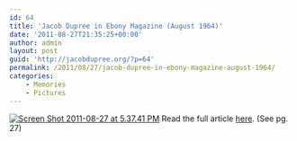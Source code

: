 ```yaml
---
id: 64
title: 'Jacob Dupree in Ebony Magazine (August 1964)'
date: '2011-08-27T21:35:25+00:00'
author: admin
layout: post
guid: 'http://jacobdupree.org/?p=64'
permalink: /2011/08/27/jacob-dupree-in-ebony-magazine-august-1964/
categories:
    - Memories
    - Pictures
---
```


[![](http://jacobdupree.org/wp-content/uploads/2011/08/Screen-Shot-2011-08-27-at-5.37.41-PM.png "Screen Shot 2011-08-27 at 5.37.41 PM")](http://jacobdupree.org/wp-content/uploads/2011/08/Screen-Shot-2011-08-27-at-5.37.41-PM.png) Read the full article [here](http://books.google.com/books?id=pMY-b0sleEEC&lpg=PA1&pg=PA27#v=onepage&q&f=true). (See pg. 27)